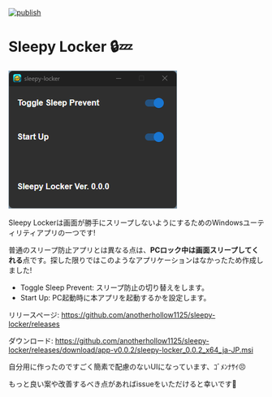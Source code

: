 [![publish](https://github.com/anotherhollow1125/sleepy-locker/actions/workflows/build.yaml/badge.svg)](https://github.com/anotherhollow1125/sleepy-locker/actions/workflows/build.yaml)

# Sleepy Locker 🔒💤

![Sleepy Locker Screen Shot](.github/sleepy_locker_screenshot.png)

Sleepy Lockerは画面が勝手にスリープしないようにするためのWindowsユーティリティアプリの一つです!

普通のスリープ防止アプリとは異なる点は、**PCロック中は画面スリープしてくれる**点です。探した限りではこのようなアプリケーションはなかったため作成しました!

- Toggle Sleep Prevent: スリープ防止の切り替えをします。
- Start Up: PC起動時に本アプリを起動するかを設定します。

リリースページ: https://github.com/anotherhollow1125/sleepy-locker/releases

ダウンロード: https://github.com/anotherhollow1125/sleepy-locker/releases/download/app-v0.0.2/sleepy-locker_0.0.2_x64_ja-JP.msi

自分用に作ったのですごく簡素で配慮のないUIになっています、ｺﾞﾒﾝﾅｻｲ😣

もっと良い案や改善するべき点があればissueをいただけると幸いです🙏
